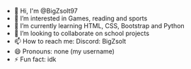 - 👋 Hi, I'm @BigZsolt97
- 👀 I’m interested in Games, reading and sports
- 🌱 I’m currently learning HTML, CSS, Bootstrap and Python
- 💞️ I’m looking to collaborate on school projects
- 📫 How to reach me: Discord: BigZsolt
- 😄 Pronouns: none (my username)
- ⚡ Fun fact: idk



